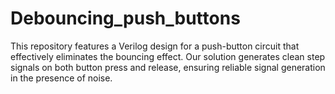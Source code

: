 # Debouncing_push_buttons
This repository features a Verilog design for a push-button circuit that effectively eliminates the bouncing effect. Our solution generates clean step signals on both button press and release, ensuring reliable signal generation in the presence of noise.
